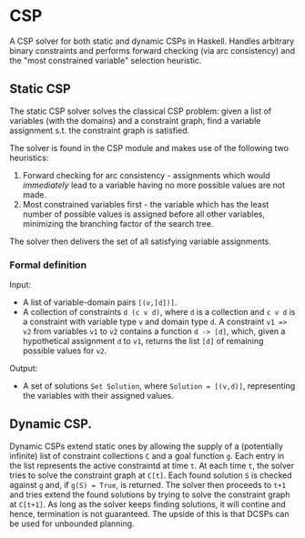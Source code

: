 CSP
===

A CSP solver for both static and dynamic CSPs in Haskell. Handles arbitrary binary constraints and performs forward checking (via arc consistency) and the "most constrained variable" selection heuristic. 

Static CSP
----------

The static CSP solver solves the classical CSP problem: given a list of variables (with the domains) and a constraint graph, find a variable assignment s.t. the constraint graph is satisfied.

The solver is found in the CSP module and makes use of the following two heuristics:
1. Forward checking for arc consistency - assignments which would *immediately* lead to a variable having no more possible values are not made.
2. Most constrained variables first - the variable which has the least number of possible values is assigned before all other variables, minimizing the branching factor of the search tree.

The solver then delivers the set of all satisfying variable assignments.

### Formal definition

Input:
* A list of variable-domain pairs `[(v,[d])]`.
* A collection of constraints `d (c v d)`, where `d` is a collection and `c v d` is a constraint with variable type `v` and domain type `d`. A constraint `v1 => v2` from variables `v1` to `v2` contains a function `d -> [d]`, which, given a hypothetical assignment `d` to `v1`, returns the list `[d]` of remaining possible values for `v2`.

Output:
* A set of solutions `Set Solution`, where `Solution = [(v,d)]`, representing the variables with their assigned values.

Dynamic CSP.
----------

Dynamic CSPs extend static ones by allowing the supply of a (potentially infinite) list of constraint collections `C` and a goal function `g`. Each entry in the list represents the active constraintd at time `t`. At each time `t`, the solver tries to solve the constraint graph at `C[t]`. Each found solution `S` is checked against `g` and, if `g(S) = True`, is returned. The solver then proceeds to `t+1` and tries extend the found solutions by trying to solve the constraint graph at `C[t+1]`. As long as the solver keeps finding solutions, it will contine and hence, termination is not guaranteed. The upside of this is that DCSPs can be used for unbounded planning.
